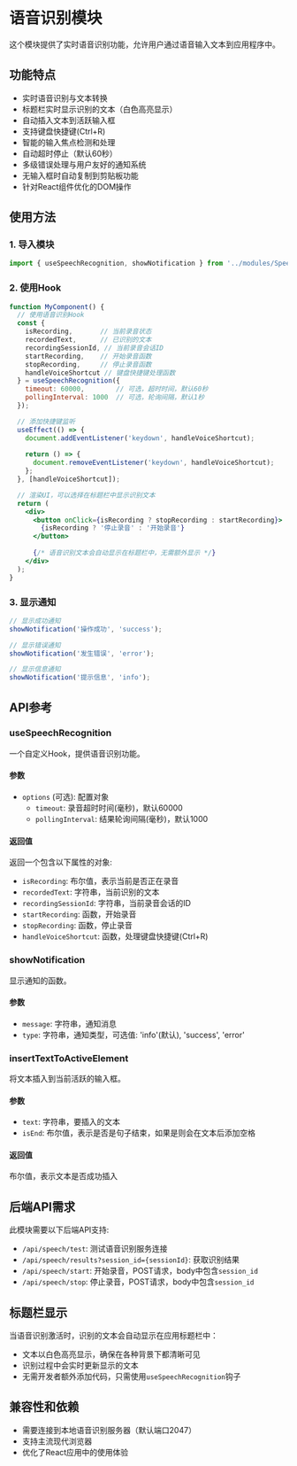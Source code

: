 # 语音识别模块

这个模块提供了实时语音识别功能，允许用户通过语音输入文本到应用程序中。

## 功能特点

- 实时语音识别与文本转换
- 标题栏实时显示识别的文本（白色高亮显示）
- 自动插入文本到活跃输入框
- 支持键盘快捷键(Ctrl+R)
- 智能的输入焦点检测和处理
- 自动超时停止（默认60秒）
- 多级错误处理与用户友好的通知系统
- 无输入框时自动复制到剪贴板功能
- 针对React组件优化的DOM操作

## 使用方法

### 1. 导入模块

```jsx
import { useSpeechRecognition, showNotification } from '../modules/SpeechRecognition';
```

### 2. 使用Hook

```jsx
function MyComponent() {
  // 使用语音识别Hook
  const {
    isRecording,       // 当前录音状态
    recordedText,      // 已识别的文本
    recordingSessionId, // 当前录音会话ID
    startRecording,    // 开始录音函数
    stopRecording,     // 停止录音函数
    handleVoiceShortcut // 键盘快捷键处理函数
  } = useSpeechRecognition({
    timeout: 60000,        // 可选，超时时间，默认60秒
    pollingInterval: 1000  // 可选，轮询间隔，默认1秒
  });

  // 添加快捷键监听
  useEffect(() => {
    document.addEventListener('keydown', handleVoiceShortcut);
    
    return () => {
      document.removeEventListener('keydown', handleVoiceShortcut);
    };
  }, [handleVoiceShortcut]);

  // 渲染UI，可以选择在标题栏中显示识别文本
  return (
    <div>
      <button onClick={isRecording ? stopRecording : startRecording}>
        {isRecording ? '停止录音' : '开始录音'}
      </button>
      
      {/* 语音识别文本会自动显示在标题栏中，无需额外显示 */}
    </div>
  );
}
```

### 3. 显示通知

```jsx
// 显示成功通知
showNotification('操作成功', 'success');

// 显示错误通知
showNotification('发生错误', 'error');

// 显示信息通知
showNotification('提示信息', 'info');
```

## API参考

### useSpeechRecognition

一个自定义Hook，提供语音识别功能。

#### 参数

- `options` (可选): 配置对象
  - `timeout`: 录音超时时间(毫秒)，默认60000
  - `pollingInterval`: 结果轮询间隔(毫秒)，默认1000

#### 返回值

返回一个包含以下属性的对象:

- `isRecording`: 布尔值，表示当前是否正在录音
- `recordedText`: 字符串，当前识别的文本
- `recordingSessionId`: 字符串，当前录音会话的ID
- `startRecording`: 函数，开始录音
- `stopRecording`: 函数，停止录音
- `handleVoiceShortcut`: 函数，处理键盘快捷键(Ctrl+R)

### showNotification

显示通知的函数。

#### 参数

- `message`: 字符串，通知消息
- `type`: 字符串，通知类型，可选值: 'info'(默认), 'success', 'error'

### insertTextToActiveElement

将文本插入到当前活跃的输入框。

#### 参数

- `text`: 字符串，要插入的文本
- `isEnd`: 布尔值，表示是否是句子结束，如果是则会在文本后添加空格

#### 返回值

布尔值，表示文本是否成功插入

## 后端API需求

此模块需要以下后端API支持:

- `/api/speech/test`: 测试语音识别服务连接
- `/api/speech/results?session_id={sessionId}`: 获取识别结果
- `/api/speech/start`: 开始录音，POST请求，body中包含`session_id`
- `/api/speech/stop`: 停止录音，POST请求，body中包含`session_id`

## 标题栏显示

当语音识别激活时，识别的文本会自动显示在应用标题栏中：

- 文本以白色高亮显示，确保在各种背景下都清晰可见
- 识别过程中会实时更新显示的文本
- 无需开发者额外添加代码，只需使用`useSpeechRecognition`钩子

## 兼容性和依赖

- 需要连接到本地语音识别服务器（默认端口2047）
- 支持主流现代浏览器
- 优化了React应用中的使用体验 